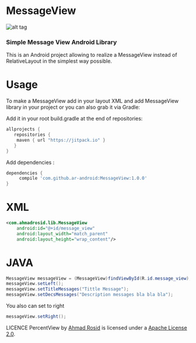 # MessageView

![alt tag](https://github.com/ar-android/MessageView/raw/master/screen_shoot.png.png)

### Simple Message View Android Library
This is an Android project allowing to realize a MessageView instead of RelativeLayout in the simplest way possible.

# Usage
To make a MessageView add in your layout XML and add MessageView library in your project or you can also grab it via Gradle:

Add it in your root build.gradle at the end of repositories:
```gradle
allprojects {
   repositories {
    maven { url "https://jitpack.io" }
   }
}
```

Add dependencies :
```gradle
dependencies {
     compile 'com.github.ar-android:MessageView:1.0.0'
}
```

# XML
```xml
<com.ahmadrosid.lib.MessageView
	android:id="@+id/message_view"
    android:layout_width="match_parent"
    android:layout_height="wrap_content"/>
```

# JAVA
```java
MessageView messageView = (MessageView)findViewById(R.id.message_view);
messageView.setLeft();
messageView.setTitleMessages("Tittle Message");
messageView.setDecsMessages("Description messages bla bla bla");
```

You also can set to right
```java
messageView.setRight();
```

LICENCE
PercentView by [Ahmad Rosid](https://github.com/ar-android) is licensed under a [Apache License 2.0](http://www.apache.org/licenses/LICENSE-2.0).
